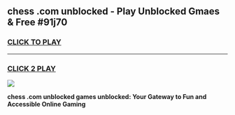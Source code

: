 
## chess .com unblocked - Play Unblocked Gmaes & Free #91j70
<h3>
<a href="https://news.freeplayer.one?title=chess_.com_unblocked&ref=24F">CLICK TO PLAY</a></h3>
<hr>

<h3>
<a href="https://news.freeplayer.one?title=chess_.com_unblocked&ref=24F">CLICK 2 PLAY</a>
  
</h3>

<a href="https://news.freeplayer.one?title=chess_.com_unblocked&ref=24F/"><img src="https://clearcache.store/games.png"></a>


**chess .com unblocked games unblocked: Your Gateway to Fun and Accessible Online Gaming**
